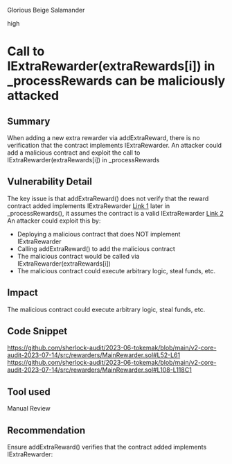 Glorious Beige Salamander

high

# Call to IExtraRewarder(extraRewards[i]) in _processRewards can be maliciously attacked
## Summary
When adding a new extra rewarder via addExtraReward, there is no verification that the contract implements IExtraRewarder. An attacker could add a malicious contract and exploit the call to IExtraRewarder(extraRewards[i]) in _processRewards
## Vulnerability Detail
The key issue is that addExtraReward() does not verify that the reward contract added implements IExtraRewarder [Link 1](https://github.com/sherlock-audit/2023-06-tokemak/blob/main/v2-core-audit-2023-07-14/src/rewarders/MainRewarder.sol#L52-L61) later in _processRewards(), it assumes the contract is a valid IExtraRewarder [Link 2](https://github.com/sherlock-audit/2023-06-tokemak/blob/main/v2-core-audit-2023-07-14/src/rewarders/MainRewarder.sol#L108-L118C1)
An attacker could exploit this by:
- Deploying a malicious contract that does NOT implement IExtraRewarder
- Calling addExtraReward() to add the malicious contract
- The malicious contract would be called via IExtraRewarder(extraRewards[i])
- The malicious contract could execute arbitrary logic, steal funds, etc.
## Impact
The malicious contract could execute arbitrary logic, steal funds, etc.
## Code Snippet
https://github.com/sherlock-audit/2023-06-tokemak/blob/main/v2-core-audit-2023-07-14/src/rewarders/MainRewarder.sol#L52-L61
https://github.com/sherlock-audit/2023-06-tokemak/blob/main/v2-core-audit-2023-07-14/src/rewarders/MainRewarder.sol#L108-L118C1

## Tool used

Manual Review

## Recommendation
Ensure addExtraReward()  verifies that the contract added implements IExtraRewarder: